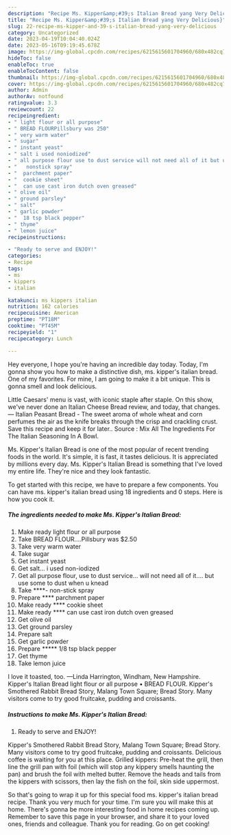 ```yaml
---
description: "Recipe Ms. Kipper&amp;#39;s Italian Bread yang Very Delicious}"
title: "Recipe Ms. Kipper&amp;#39;s Italian Bread yang Very Delicious}"
slug: 22-recipe-ms-kipper-and-39-s-italian-bread-yang-very-delicious
category: Uncategorized
date: 2023-04-19T10:04:40.024Z
date: 2023-05-16T09:19:45.678Z
image: https://img-global.cpcdn.com/recipes/6215615601704960/680x482cq70/ms-kippers-italian-bread-recipe-main-photo.jpg
hideToc: false
enableToc: true
enableTocContent: false
thumbnail: https://img-global.cpcdn.com/recipes/6215615601704960/680x482cq70/ms-kippers-italian-bread-recipe-main-photo.jpg
cover: https://img-global.cpcdn.com/recipes/6215615601704960/680x482cq70/ms-kippers-italian-bread-recipe-main-photo.jpg
author: Admin
authorAv: notfound
ratingvalue: 3.3
reviewcount: 22
recipeingredient:
- " light flour or all purpose"
- " BREAD FLOURPillsbury was 250"
- " very warm water"
- " sugar"
- " instant yeast"
- " salt i used noniodized"
- " all purpose flour use to dust service will not need all of it but use some to dust when u knead"
- "   nonstick spray"
- "  parchment paper"
- "  cookie sheet"
- "  can use cast iron dutch oven greased"
- " olive oil"
- " ground parsley"
- " salt"
- " garlic powder"
- "  18 tsp black pepper"
- " thyme"
- " lemon juice"
recipeinstructions:

- "Ready to serve and ENJOY!"
categories:
- Recipe
tags:
- ms
- kippers
- italian

katakunci: ms kippers italian 
nutrition: 162 calories
recipecuisine: American
preptime: "PT18M"
cooktime: "PT45M"
recipeyield: "1"
recipecategory: Lunch

---
```



Hey everyone, I hope you're having an incredible day today. Today, I'm gonna show you how to make a distinctive dish, ms. kipper&#39;s italian bread. One of my favorites. For mine, I am going to make it a bit unique. This is gonna smell and look delicious.

Little Caesars&#39; menu is vast, with iconic staple after staple. On this show, we&#39;ve never done an Italian Cheese Bread review, and today, that changes. — Italian Peasant Bread - The sweet aroma of whole wheat and corn perfumes the air as the knife breaks through the crisp and crackling crust. Save this recipe and keep it for later.. Source : Mix All The Ingredients For The Italian Seasoning In A Bowl.

Ms. Kipper&#39;s Italian Bread is one of the most popular of recent trending foods in the world. It's simple, it is fast, it tastes delicious. It is appreciated by millions every day. Ms. Kipper&#39;s Italian Bread is something that I've loved my entire life. They're nice and they look fantastic.


To get started with this recipe, we have to prepare a few components. You can have ms. kipper&#39;s italian bread using 18 ingredients and 0 steps. Here is how you cook it.

<!--inarticleads1-->

##### The ingredients needed to make Ms. Kipper&#39;s Italian Bread:

1. Make ready  light flour or all purpose
1. Take  BREAD FLOUR....Pillsbury was $2.50
1. Take  very warm water
1. Take  sugar
1. Get  instant yeast
1. Get  salt... i used non-iodized
1. Get  all purpose flour, use to dust service... will not need all of it.... but use some to dust when u knead
1. Take  ****-  non-stick spray
1. Prepare  **** parchment paper
1. Make ready  **** cookie sheet
1. Make ready  **** can use cast iron dutch oven greased
1. Get  olive oil
1. Get  ground parsley
1. Prepare  salt
1. Get  garlic powder
1. Prepare  ***** 1/8 tsp black pepper
1. Get  thyme
1. Take  lemon juice


I love it toasted, too. —Linda Harrington, Windham, New Hampshire. Kipper&#39;s Italian Bread light flour or all purpose • BREAD FLOUR. Kipper&#39;s Smothered Rabbit Bread Story, Malang Town Square; Bread Story. Many visitors come to try good fruitcake, pudding and croissants. 

<!--inarticleads2-->

##### Instructions to make Ms. Kipper&#39;s Italian Bread:


1. Ready to serve and ENJOY!

Kipper&#39;s Smothered Rabbit Bread Story, Malang Town Square; Bread Story. Many visitors come to try good fruitcake, pudding and croissants. Delicious coffee is waiting for you at this place. Grilled kippers: Pre-heat the grill, then line the grill pan with foil (which will stop any kippery smells haunting the pan) and brush the foil with melted butter. Remove the heads and tails from the kippers with scissors, then lay the fish on the foil, skin side uppermost. 

So that's going to wrap it up for this special food ms. kipper&#39;s italian bread recipe. Thank you very much for your time. I'm sure you will make this at home. There's gonna be more interesting food in home recipes coming up. Remember to save this page in your browser, and share it to your loved ones, friends and colleague. Thank you for reading. Go on get cooking!

